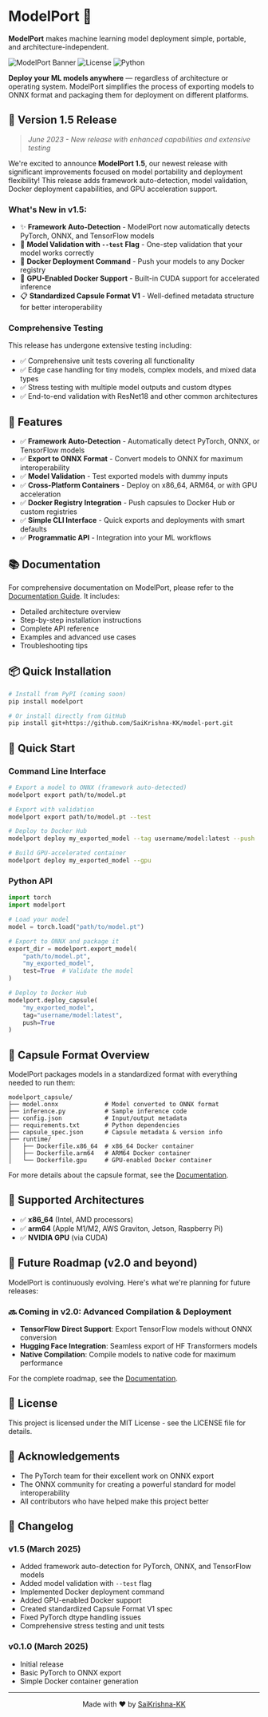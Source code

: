 # ModelPort 🚀

**ModelPort** makes machine learning model deployment simple, portable, and architecture-independent.

![ModelPort Banner](https://img.shields.io/badge/ModelPort-v1.5-blue)
![License](https://img.shields.io/badge/License-MIT-green)
![Python](https://img.shields.io/badge/Python-3.8%2B-blue)

**Deploy your ML models anywhere** — regardless of architecture or operating system. ModelPort simplifies the process of exporting models to ONNX format and packaging them for deployment on different platforms.

## 📣 Version 1.5 Release 
> *June 2023 - New release with enhanced capabilities and extensive testing*

We're excited to announce **ModelPort 1.5**, our newest release with significant improvements focused on model portability and deployment flexibility! This release adds framework auto-detection, model validation, Docker deployment capabilities, and GPU acceleration support.

### What's New in v1.5:
- ✨ **Framework Auto-Detection** - ModelPort now automatically detects PyTorch, ONNX, and TensorFlow models
- 🧪 **Model Validation with `--test` Flag** - One-step validation that your model works correctly  
- 🐳 **Docker Deployment Command** - Push your models to any Docker registry
- 🚀 **GPU-Enabled Docker Support** - Built-in CUDA support for accelerated inference
- 📋 **Standardized Capsule Format V1** - Well-defined metadata structure for better interoperability

### Comprehensive Testing
This release has undergone extensive testing including:
- ✅ Comprehensive unit tests covering all functionality
- ✅ Edge case handling for tiny models, complex models, and mixed data types
- ✅ Stress testing with multiple model outputs and custom dtypes
- ✅ End-to-end validation with ResNet18 and other common architectures

## 🌟 Features

- ✅ **Framework Auto-Detection** - Automatically detect PyTorch, ONNX, or TensorFlow models
- ✅ **Export to ONNX Format** - Convert models to ONNX for maximum interoperability
- ✅ **Model Validation** - Test exported models with dummy inputs
- ✅ **Cross-Platform Containers** - Deploy on x86_64, ARM64, or with GPU acceleration
- ✅ **Docker Registry Integration** - Push capsules to Docker Hub or custom registries
- ✅ **Simple CLI Interface** - Quick exports and deployments with smart defaults
- ✅ **Programmatic API** - Integration into your ML workflows

## 📚 Documentation

For comprehensive documentation on ModelPort, please refer to the [Documentation Guide](DOCUMENTATION.md). It includes:

- Detailed architecture overview
- Step-by-step installation instructions
- Complete API reference
- Examples and advanced use cases
- Troubleshooting tips

## 📦 Quick Installation

```bash
# Install from PyPI (coming soon)
pip install modelport

# Or install directly from GitHub
pip install git+https://github.com/SaiKrishna-KK/model-port.git
```

## 🚀 Quick Start

### Command Line Interface

```bash
# Export a model to ONNX (framework auto-detected)
modelport export path/to/model.pt

# Export with validation
modelport export path/to/model.pt --test

# Deploy to Docker Hub
modelport deploy my_exported_model --tag username/model:latest --push

# Build GPU-accelerated container
modelport deploy my_exported_model --gpu
```

### Python API

```python
import torch
import modelport

# Load your model
model = torch.load("path/to/model.pt") 

# Export to ONNX and package it
export_dir = modelport.export_model(
    "path/to/model.pt", 
    "my_exported_model",
    test=True  # Validate the model
)

# Deploy to Docker Hub
modelport.deploy_capsule(
    "my_exported_model",
    tag="username/model:latest",
    push=True
)
```

## 📄 Capsule Format Overview

ModelPort packages models in a standardized format with everything needed to run them:

```
modelport_capsule/
├── model.onnx             # Model converted to ONNX format
├── inference.py           # Sample inference code
├── config.json            # Input/output metadata
├── requirements.txt       # Python dependencies
├── capsule_spec.json      # Capsule metadata & version info
├── runtime/
│   ├── Dockerfile.x86_64  # x86_64 Docker container
│   ├── Dockerfile.arm64   # ARM64 Docker container
│   └── Dockerfile.gpu     # GPU-enabled Docker container
```

For more details about the capsule format, see the [Documentation](DOCUMENTATION.md#capsule-format).

## 🔧 Supported Architectures

- ✅ **x86_64** (Intel, AMD processors)
- ✅ **arm64** (Apple M1/M2, AWS Graviton, Jetson, Raspberry Pi)
- ✅ **NVIDIA GPU** (via CUDA)

## 🔮 Future Roadmap (v2.0 and beyond)

ModelPort is continuously evolving. Here's what we're planning for future releases:

### 🔜 Coming in v2.0: Advanced Compilation & Deployment
- **TensorFlow Direct Support**: Export TensorFlow models without ONNX conversion
- **Hugging Face Integration**: Seamless export of HF Transformers models
- **Native Compilation**: Compile models to native code for maximum performance

For the complete roadmap, see the [Documentation](DOCUMENTATION.md#future-roadmap).

## 📝 License

This project is licensed under the MIT License - see the LICENSE file for details.

## 🙏 Acknowledgements

- The PyTorch team for their excellent work on ONNX export
- The ONNX community for creating a powerful standard for model interoperability
- All contributors who have helped make this project better

## 📝 Changelog

### v1.5 (March 2025)
- Added framework auto-detection for PyTorch, ONNX, and TensorFlow models
- Added model validation with `--test` flag
- Implemented Docker deployment command
- Added GPU-enabled Docker support
- Created standardized Capsule Format V1 spec
- Fixed PyTorch dtype handling issues
- Comprehensive stress testing and unit tests

### v0.1.0 (March 2025)
- Initial release
- Basic PyTorch to ONNX export
- Simple Docker container generation

---

<p align="center">
  Made with ❤️ by <a href="https://github.com/SaiKrishna-KK">SaiKrishna-KK</a>
</p>
